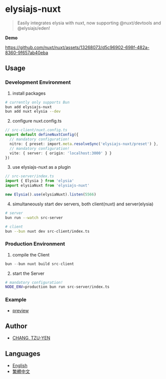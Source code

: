 # elysiajs-nuxt

> Easily integrates elysia with nuxt, now supporting @nuxt/devtools and @elysiajs/eden!

**Demo**

https://github.com/nuxt/nuxt/assets/13268073/d5c96902-698f-482a-8360-9f657ab40eba

## Usage

### Development Environment

1. install packages

```sh
# currently only supports Bun
bun add elysiajs-nuxt
bun add nuxt elysia --dev
```

2. configure nuxt.config.ts

```ts
// src-client/nuxt.config.ts
export default defineNuxtConfig({
  // mandatory configuration!
  nitro: { preset: import.meta.resolveSync('elysiajs-nuxt/preset') },
  // mandatory configuration!
  vite: { server: { origin: 'localhost:3000' } }
})
```

3. use elysiajs-nuxt as a plugin

```ts
// src-server/index.ts
import { Elysia } from 'elysia'
import elysiaNuxt from 'elysiajs-nuxt'

new Elysia().use(elysiaNuxt).listen(5566)
```

4. simultaneously start dev servers, both client(nuxt) and server(elysia)

```sh
# server
bun run --watch src-server
```

```sh
# client
bun --bun nuxt dev src-client/index.ts
```

### Production Environment

1. compile the Client

```ts
bun --bun nuxt build src-client
```

2. start the Server

```sh
# mandatory configuration!
NODE_ENV=production bun run src-server/index.ts
```

### Example

- [preview](/preview)

## Author

- [CHANG, TZU-YEN](https://github.com/trylovetom)

## Languages

- [English](./README.md)
- [繁體中文](./README-zh-Hant.md)
